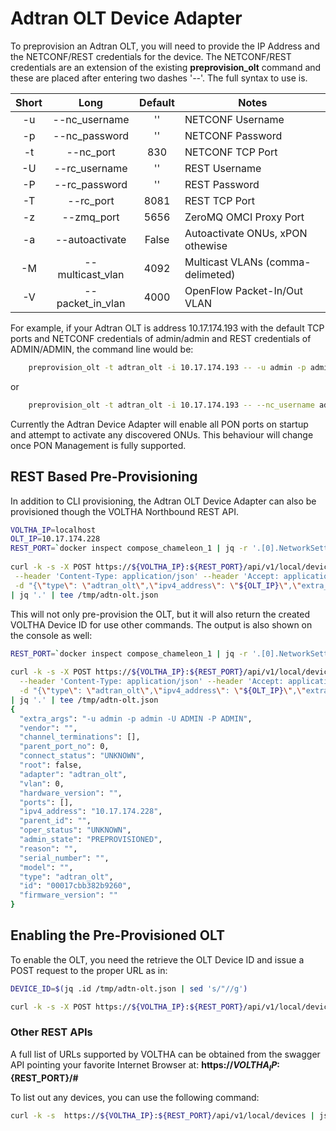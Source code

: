 # Adtran OLT Device Adapter
To preprovision an Adtran OLT, you will need to provide the IP Address and 
the NETCONF/REST credentials for the device.  The NETCONF/REST credentials are an
extension of the existing **preprovision_olt** command and these are placed after
entering two dashes '_--_'.  The full syntax to use is.

| Short | Long             | Default | Notes |
| :---: | :--------------: | :-----: | ----- |
|  -u   | --nc_username    | ''      | NETCONF Username |
|  -p   | --nc_password    | ''      | NETCONF Password |
|  -t   | --nc_port        | 830     | NETCONF TCP Port |
|  -U   | --rc_username    | ''      | REST Username |
|  -P   | --rc_password    | ''      | REST Password |
|  -T   | --rc_port        | 8081    | REST TCP Port |
|  -z   | --zmq_port       | 5656    | ZeroMQ OMCI Proxy Port |
|  -a   | --autoactivate   | False   | Autoactivate ONUs, xPON othewise |
|  -M   | --multicast_vlan | 4092    | Multicast VLANs (comma-delimeted) |
|  -V   | --packet_in_vlan | 4000    | OpenFlow Packet-In/Out VLAN |

For example, if your Adtran OLT is address 10.17.174.193 with the default TCP ports and
NETCONF credentials of admin/admin and REST credentials of ADMIN/ADMIN, the command line
would be:

```bash
    preprovision_olt -t adtran_olt -i 10.17.174.193 -- -u admin -p admin -U ADMIN -P ADMIN
```
or
```bash
    preprovision_olt -t adtran_olt -i 10.17.174.193 -- --nc_username admin --nc_password admin --rc_username ADMIN --rc_password ADMIN
```

Currently the Adtran Device Adapter will enable all PON ports on startup and attempt to activate any discovered ONUs.
This behaviour will change once PON Management is fully supported.

## REST Based Pre-Provisioning
In addition to CLI provisioning, the Adtran OLT Device Adapter can also be provisioned though the
VOLTHA Northbound REST API. 

```bash
VOLTHA_IP=localhost
OLT_IP=10.17.174.228
REST_PORT=`docker inspect compose_chameleon_1 | jq -r '.[0].NetworkSettings.Ports["8881/tcp"][0].HostPort'`
    
curl -k -s -X POST https://${VOLTHA_IP}:${REST_PORT}/api/v1/local/devices \
 --header 'Content-Type: application/json' --header 'Accept: application/json' \
 -d "{\"type\": \"adtran_olt\",\"ipv4_address\": \"${OLT_IP}\",\"extra_args\": \"-u admin -p admin -U ADMIN -P ADMIN\"}" \
| jq '.' | tee /tmp/adtn-olt.json
```
This will not only pre-provision the OLT, but it will also return the created VOLTHA Device ID for use other commands.
The output is also shown on the console as well:

```bash
REST_PORT=`docker inspect compose_chameleon_1 | jq -r '.[0].NetworkSettings.Ports["8881/tcp"][0].HostPort'`
    
curl -k -s -X POST https://${VOLTHA_IP}:${REST_PORT}/api/v1/local/devices \
  --header 'Content-Type: application/json' --header 'Accept: application/json' \
  -d "{\"type\": \"adtran_olt\",\"ipv4_address\": \"${OLT_IP}\",\"extra_args\": \"-u admin -p admin -U ADMIN -P ADMIN\"}" \
| jq '.' | tee /tmp/adtn-olt.json
{
  "extra_args": "-u admin -p admin -U ADMIN -P ADMIN",
  "vendor": "",
  "channel_terminations": [],
  "parent_port_no": 0,
  "connect_status": "UNKNOWN",
  "root": false,
  "adapter": "adtran_olt",
  "vlan": 0,
  "hardware_version": "",
  "ports": [],
  "ipv4_address": "10.17.174.228",
  "parent_id": "",
  "oper_status": "UNKNOWN",
  "admin_state": "PREPROVISIONED",
  "reason": "",
  "serial_number": "",
  "model": "",
  "type": "adtran_olt",
  "id": "00017cbb382b9260",
  "firmware_version": ""
}
```
## Enabling the Pre-Provisioned OLT
To enable the OLT, you need the retrieve the OLT Device ID and issue a POST request to the proper URL as in:
```bash
DEVICE_ID=$(jq .id /tmp/adtn-olt.json | sed 's/"//g')

curl -k -s -X POST https://${VOLTHA_IP}:${REST_PORT}/api/v1/local/devices/${DEVICE_ID}/enable
```
### Other REST APIs
A full list of URLs supported by VOLTHA can be obtained from the swagger API pointing
your favorite Internet Browser at: **https://${VOLTHA_IP}:${REST_PORT}/#**

To list out any devices, you can use the following command:

```bash
curl -k -s  https://${VOLTHA_IP}:${REST_PORT}/api/v1/local/devices | json_pp
```
